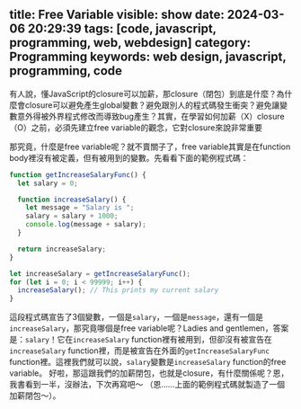 title: Free Variable
visible: show
date: 2024-03-06 20:29:39
tags: [code, javascript, programming, web, webdesign]
category: Programming
keywords: web design, javascript, programming, code
---
有人說，懂JavaScript的closure可以加薪，那closure（閉包）到底是什麼？為什麼會closure可以避免產生global變數？避免跟別人的程式碼發生衝突？避免讓變數意外得被外界程式修改而導致bug產生？其實，在學習如何加薪（X）closure（O）之前，必須先建立free variable的觀念，它對closure來說非常重要
<!-- more -->
那究竟，什麼是free variable呢？就不賣關子了，free variable其實是在function body裡沒有被定義，但有被用到的變數。先看看下面的範例程式碼：
```javascript
function getIncreaseSalaryFunc() {
  let salary = 0;

  function increaseSalary() {
    let message = "Salary is ";
    salary = salary + 1000;
    console.log(message + salary);
  }

  return increaseSalary;
}

let increaseSalary = getIncreaseSalaryFunc();
for (let i = 0; i < 99999; i++) {
  increaseSalary(); // This prints my current salary
}
```
這段程式碼宣告了3個變數，一個是`salary`，一個是`message`，還有一個是`increaseSalary`，那究竟哪個是free variable呢？Ladies and gentlemen，答案是：`salary`！它在`increaseSalary` function裡有被用到，但卻沒有被宣告在`increaseSalary` function裡，而是被宣告在外面的`getIncreaseSalaryFunc` function裡。這裡我們就可以說，`salary`變數是`increaseSalary` function的free variable。
好啦，那這跟我們的加薪閉包，也就是closure，有什麼關係呢？恩，我書看到一半，沒辦法，下次再寫吧～
（恩……上面的範例程式碼就製造了一個加薪閉包～）。